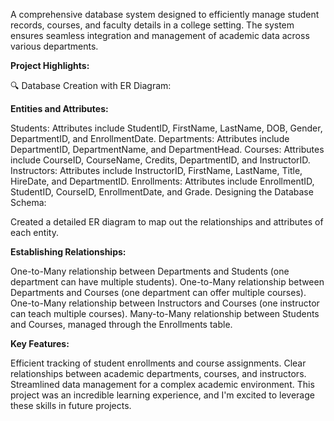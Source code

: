 A comprehensive database system designed to efficiently manage student records, courses, and faculty details in a college setting. The system ensures seamless integration and management of academic data across various departments.

**Project Highlights:**

🔍 Database Creation with ER Diagram:

**Entities and Attributes:**

Students: Attributes include StudentID, FirstName, LastName, DOB, Gender, DepartmentID, and EnrollmentDate.
Departments: Attributes include DepartmentID, DepartmentName, and DepartmentHead.
Courses: Attributes include CourseID, CourseName, Credits, DepartmentID, and InstructorID.
Instructors: Attributes include InstructorID, FirstName, LastName, Title, HireDate, and DepartmentID.
Enrollments: Attributes include EnrollmentID, StudentID, CourseID, EnrollmentDate, and Grade.
Designing the Database Schema:

Created a detailed ER diagram to map out the relationships and attributes of each entity.

**Establishing Relationships:**

One-to-Many relationship between Departments and Students (one department can have multiple students).
One-to-Many relationship between Departments and Courses (one department can offer multiple courses).
One-to-Many relationship between Instructors and Courses (one instructor can teach multiple courses).
Many-to-Many relationship between Students and Courses, managed through the Enrollments table.

**Key Features:**

Efficient tracking of student enrollments and course assignments.
Clear relationships between academic departments, courses, and instructors.
Streamlined data management for a complex academic environment.
This project was an incredible learning experience, and I'm excited to leverage these skills in future projects.
